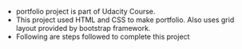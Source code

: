 - portfolio project is part of Udacity Course. 
- This project used HTML and CSS to make portfolio. Also uses grid layout provided by bootstrap framework.
- Following are steps followed to complete this project
